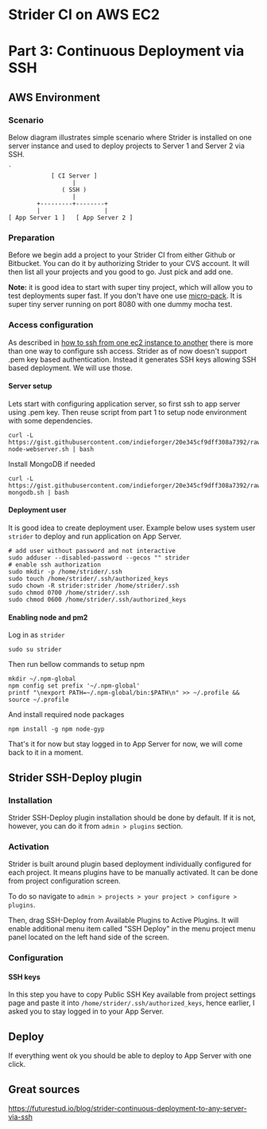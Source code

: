 # Strider CI on AWS EC2
# Part 3: Continuous Deployment via SSH

## AWS Environment

### Scenario

Below diagram illustrates  simple scenario where Strider is installed on one server instance and used to deploy projects to Server 1 and Server 2 via SSH.

```
`
            [ CI Server ]
                  |
               ( SSH )
                  |
        +---------+--------+
        |                  |
[ App Server 1 ]   [ App Server 2 ]

```

### Preparation

Before we begin add a project to your Strider CI from either Github or Bitbucket.
You can do it by authorizing Strider to your CVS account. It will then list all your projects and you good to go.
Just pick and add one.

**Note:** it is good idea to start with super tiny project, which will allow you to test deployments super fast. If you don't have one use [micro-pack](https://github.com/indieforger/micro-pack). It is super tiny server running on port 8080 with one dummy mocha test.

### Access configuration

As described in [how to ssh from one ec2 instance to another](../../aws/how-to-ssh-from-one-aws-ec2-instance-to-another) there is more than one way to configure ssh access. Strider as of now doesn't support .pem key based authentication. Instead it generates SSH keys allowing SSH based deployment. We will use those.

#### Server setup

Lets start with configuring application server, so first ssh to app server using .pem key.
Then reuse script from part 1 to setup node environment with some dependencies.

```
curl -L https://gist.githubusercontent.com/indieforger/20e345cf9dff308a7392/raw/setup-node-webserver.sh | bash
```

Install MongoDB if needed
```
curl -L https://gist.githubusercontent.com/indieforger/20e345cf9dff308a7392/raw/install-mongodb.sh | bash
```

#### Deployment user

It is good idea to create deployment user. Example below uses system user `strider` to deploy and run application on App Server.

```
# add user without password and not interactive
sudo adduser --disabled-password --gecos "" strider
# enable ssh authorization
sudo mkdir -p /home/strider/.ssh
sudo touch /home/strider/.ssh/authorized_keys
sudo chown -R strider:strider /home/strider/.ssh
sudo chmod 0700 /home/strider/.ssh
sudo chmod 0600 /home/strider/.ssh/authorized_keys
```

#### Enabling node and pm2

Log in as `strider`
```
sudo su strider
```

Then run bellow commands to setup npm
```
mkdir ~/.npm-global
npm config set prefix '~/.npm-global'
printf "\nexport PATH=~/.npm-global/bin:$PATH\n" >> ~/.profile && source ~/.profile
```

And install required node packages
```
npm install -g npm node-gyp
```

That's it for now but stay logged in to App Server for now, we will come back to it in a moment.


## Strider SSH-Deploy plugin

### Installation

Strider SSH-Deploy plugin installation should be done by default.
If it is not, however, you can do it from `admin > plugins` section.

### Activation

Strider is built around plugin based deployment individually configured for each project.
It means plugins have to be manually activated. It can be done from project configuration screen.

To do so navigate to `admin > projects > your project > configure > plugins`.

Then, drag SSH-Deploy from Available Plugins to Active Plugins. It will enable additional menu item called "SSH Deploy" in the menu project menu panel located on the left hand side of the screen.

### Configuration

#### SSH keys

In this step you have to copy Public SSH Key available from project settings page and paste it into `/home/strider/.ssh/authorized_keys`, hence earlier, I asked you to stay logged in to your App Server.


## Deploy

If everything went ok you should be able to deploy to App Server with one click.


## Great sources
https://futurestud.io/blog/strider-continuous-deployment-to-any-server-via-ssh
